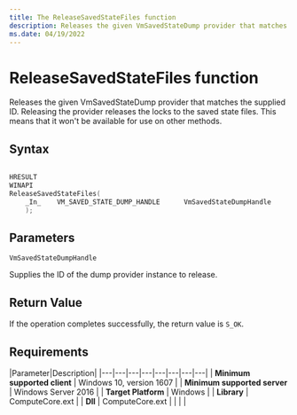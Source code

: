 ```yaml
---
title: The ReleaseSavedStateFiles function
description: Releases the given VmSavedStateDump provider that matches the supplied ID. Releasing the provider releases the locks to the saved state files. This means that it won't be available for use on other methods.
ms.date: 04/19/2022
---
```


# ReleaseSavedStateFiles function

Releases the given VmSavedStateDump provider that matches the supplied ID. Releasing the provider releases the locks to the saved state files. This means that it won't be available for use on other methods.

## Syntax
```C

HRESULT
WINAPI
ReleaseSavedStateFiles(
    _In_    VM_SAVED_STATE_DUMP_HANDLE      VmSavedStateDumpHandle
    );
```

## Parameters

`VmSavedStateDumpHandle`

Supplies the ID of the dump provider instance to release.

## Return Value

If the operation completes successfully, the return value is `S_OK`.

## Requirements

|Parameter|Description|
|---|---|---|---|---|---|---|---|
| **Minimum supported client** | Windows 10, version 1607 |
| **Minimum supported server** | Windows Server 2016 |
| **Target Platform** | Windows |
| **Library** | ComputeCore.ext |
| **Dll** | ComputeCore.ext |
|    |    |